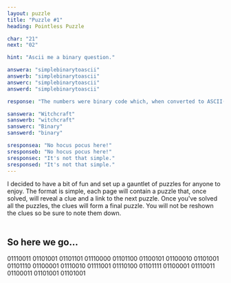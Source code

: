 ```yaml
---
layout: puzzle
title: "Puzzle #1"
heading: Pointless Puzzle

char: "21"
next: "02"

hint: "Ascii me a binary question."

answera: "simplebinarytoascii"
answerb: "simplebinarytoascii"
answerc: "simplebinarytoascii"
answerd: "simplebinarytoascii"

response: "The numbers were binary code which, when converted to ASCII(American Standard Code for Information Interchange), spelled out “simplebinarytoascii”."

sanswera: "Witchcraft"
sanswerb: "witchcraft"
sanswerc: "Binary"
sanswerd: "binary"

sresponsea: "No hocus pocus here!"
sresponseb: "No hocus pocus here!"
sresponsec: "It's not that simple."
sresponsed: "It's not that simple."
---
```


I decided to have a bit of fun and set up a gauntlet of puzzles for anyone to enjoy. The format is simple, each page will contain a puzzle that, once solved, will reveal a clue and a link to the next puzzle. Once you've solved all the puzzles, the clues will form a final puzzle. You will not be reshown the clues so be sure to note them down.
<br>
<br>

<h2>So here we go...</h2>

01110011 01101001 01101101 01110000 01101100 01100101 01100010 01101001 01101110 01100001 01110010 01111001 01110100 01101111 01100001 01110011 01100011 01101001 01101001

